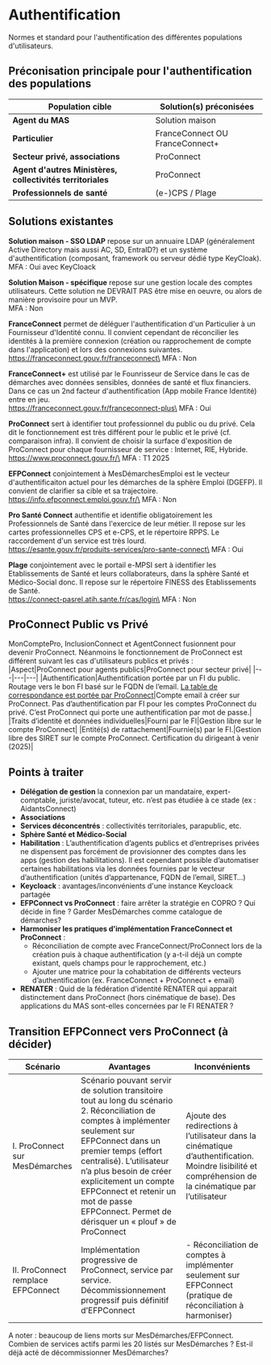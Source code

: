 # Authentification
Normes et standard pour l'authentification des différentes populations d'utilisateurs.

## Préconisation principale pour l'authentification des populations
|Population cible|Solution(s) préconisées|
|---|---|
|**Agent du MAS**|Solution maison|
|**Particulier**|FranceConnect OU FranceConnect+|
|**Secteur privé, associations**|ProConnect|
|**Agent d'autres Ministères, collectivités territoriales**|ProConnect|
|**Professionnels de santé**|(e-)CPS / Plage|

## Solutions existantes

**Solution maison - SSO LDAP** repose sur un annuaire LDAP (généralement Active Directory mais aussi AC, SD, EntraID?) et un système d'authentification (composant, framework ou serveur dédié type KeyCloak).\
MFA : Oui avec KeyCloack

**Solution Maison - spécifique** repose sur une gestion locale des comptes utilisateurs. Cette solution ne DEVRAIT PAS être mise en oeuvre, ou alors de manière provisoire pour un MVP.\
MFA : Non

**FranceConnect** permet de déléguer l'authentification d'un Particulier à un Fournisseur d'Identité connu. Il convient cependant de réconcilier les identités à la première connexion (création ou rapprochement de compte dans l'application) et lors des connexions suivantes.\
https://franceconnect.gouv.fr/franceconnect\
MFA : Non

**FranceConnect+** est utilisé par le Founrisseur de Service dans le cas de démarches avec données sensibles, données de santé et flux financiers. Dans ce cas un 2nd facteur d'authentification (App mobile France Identité) entre en jeu.\
https://franceconnect.gouv.fr/franceconnect-plus\
MFA : Oui

**ProConnect** sert à identifier tout professionnel du public ou du privé. Cela dit le fonctionnement est très différent pour le public et le privé (cf. comparaison infra). Il convient de choisir la surface d'exposition de ProConnect pour chaque fournisseur de service : Internet, RIE, Hybride.\
https://www.proconnect.gouv.fr/\
MFA : T1 2025 

**EFPConnect** conjointement à MesDémarchesEmploi est le vecteur d'authentificaiton actuel pour les démarches de la sphère Emploi (DGEFP). Il convient de clarifier sa cible et sa trajectoire.\
https://info.efpconnect.emploi.gouv.fr/\
MFA : Non

**Pro Santé Connect** authentifie et identifie obligatoirement les Professionnels de Santé dans l'exercice de leur métier. Il repose sur les cartes professionnelles CPS et e-CPS, et le répertoire RPPS. Le raccordement d'un service est très lourd.\
https://esante.gouv.fr/produits-services/pro-sante-connect\
MFA : Oui

**Plage** conjointement avec le portail e-MPSI sert à identifier les Etablissements de Santé et leurs collaborateurs, dans la sphère Santé et Médico-Social donc. Il repose sur le répertoire FINESS des Etablissements de Santé.\
https://connect-pasrel.atih.sante.fr/cas/login\
MFA : Non

## ProConnect Public vs Privé
MonComptePro, InclusionConnect et AgentConnect fusionnent pour devenir ProConnect. Néanmoins le fonctionnement de ProConnect est différent suivant les cas d'utilisateurs publics et privés :
|Aspect|ProConnect pour agents publics|ProConnect pour secteur privé|
|---|---|---|
|Authentification|Authentification portée par un FI du public. Routage vers le bon FI basé sur le FQDN de l’email. [La table de correspondance est portée par ProConnect](https://grist.incubateur.net/o/docs/3kQ829mp7bTy/ProConnect-Configuration-des-Fournisseurs-dIdentite)|Compte email à créer sur ProConnect. Pas d’authentification par FI pour les comptes ProConnect du privé. C’est ProConnect qui porte une authentification par mot de passe.|
|Traits d’identité et données individuelles|Fourni par le FI|Gestion libre sur le compte ProConnect|
|Entité(s) de rattachement|Fournie(s) par le FI.|Gestion libre des SIRET sur le compte ProConnect. Certification du dirigeant à venir (2025)|


## Points à traiter
- **Délégation de gestion** la connexion par un mandataire, expert-comptable, juriste/avocat, tuteur, etc. n’est pas étudiée à ce stade (ex : AidantsConnect)
- **Associations**
- **Services déconcentrés** : collectivités territoriales, parapublic, etc.
- **Sphère Santé et Médico-Social**
- **Habilitation** : L’authentification d’agents publics et d’entreprises privées ne dispensent pas forcément de provisionner des comptes dans les apps (gestion des habilitations). Il est cependant possible d’automatiser certaines habilitations via les données fournies par le vecteur d’authentification (unités d’appartenance, FQDN de l’email, SIRET…)
- **Keycloack** : avantages/inconvénients d'une instance Keycloack partagée
- **EFPConnect vs ProConnect** : faire arrêter la stratégie en COPRO ? Qui décide in fine ? Garder MesDémarches comme catalogue de démarches?
- **Harmoniser les pratiques d’implémentation FranceConnect et ProConnect** :
    - Réconciliation de compte avec FranceConnect/ProConnect lors de la création puis à chaque authentification (y a-t-il déjà un compte existant, quels champs pour le rapprochement, etc.)
    - Ajouter une matrice pour la cohabitation de différents vecteurs d’authentification (ex. FranceConnect + ProConnect + email)
- **RENATER** : Quid de la fédération d’identité RENATER qui apparait distinctement dans ProConnect (hors cinématique de base). Des applications du MAS sont-elles concernées par le FI RENATER ?

## Transition EFPConnect vers ProConnect (à décider)
|Scénario|Avantages|Inconvénients|
|---|---|---|
|I. ProConnect sur MesDémarches|Scénario pouvant servir de solution transitoire tout au long du scénario 2. Réconciliation de comptes à implémenter seulement sur EFPConnect dans un premier temps (effort centralisé). L’utilisateur n’a plus besoin de créer explicitement un compte EFPConnect et retenir un mot de passe EFPConnect. Permet de dérisquer un « plouf » de ProConnect|Ajoute des redirections à l’utilisateur dans la cinématique d’authentification. Moindre lisibilité et compréhension de la cinématique par l’utilisateur|
|II. ProConnect remplace EFPConnect|Implémentation progressive de ProConnect, service par service. Décommissionnement progressif puis définitif d’EFPConnect|- Réconciliation de comptes à implémenter seulement sur EFPConnect (pratique de réconciliation à harmoniser)

A noter : beaucoup de liens morts sur MesDémarches/EFPConnect. Combien de services actifs parmi les 20 listés sur MesDémarches ? Est-il déjà acté de décommissionner MesDémarches?